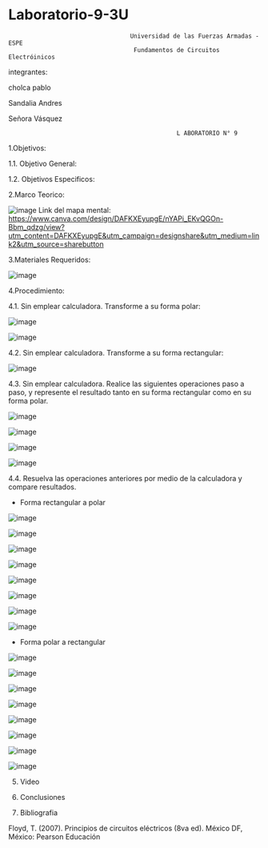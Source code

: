 # Laboratorio-9-3U

                                      Universidad de las Fuerzas Armadas - ESPE
                                       Fundamentos de Circuitos Electróinicos
                                       
integrantes:

cholca pablo

Sandalia Andres

Señora Vásquez

                                                   L ABORATORIO N° 9
                                                
1.Objetivos:

1.1. Objetivo General:


1.2. Objetivos Especificos:

2.Marco Teorico:

![image](https://user-images.githubusercontent.com/105684550/186789753-6f31997c-a7c0-40ca-aa3e-5dbc188e7fc1.png)
Link del mapa mental: https://www.canva.com/design/DAFKXEyupgE/nYAPi_EKvQGOn-Bbm_qdzg/view?utm_content=DAFKXEyupgE&utm_campaign=designshare&utm_medium=link2&utm_source=sharebutton

3.Materiales Requeridos:

![image](https://user-images.githubusercontent.com/105687375/186785920-71336484-7c0f-4d4d-bd04-03fa11386345.png)

4.Procedimiento:

4.1.  Sin emplear calculadora. Transforme a su forma polar:

![image](https://user-images.githubusercontent.com/105687375/186784443-64703d15-407c-499d-8489-f28bdaad492d.png)

![image](https://user-images.githubusercontent.com/105687375/186784477-518678b4-0be1-45e7-be79-8efdd43dde44.png)


4.2.  Sin emplear calculadora. Transforme a su forma rectangular:

![image](https://user-images.githubusercontent.com/105687213/186786508-dbd95643-196d-4b0a-9c65-7ab2d1d9bf87.png)

4.3.  Sin emplear calculadora. Realice las siguientes operaciones paso a paso, y represente el resultado tanto en su forma rectangular como en su forma polar.

![image](https://user-images.githubusercontent.com/105687375/186788380-92530ade-739d-4796-b411-fdfd0de1573d.png)

![image](https://user-images.githubusercontent.com/105687375/186788540-0b966b24-3fc8-4eda-9ee2-719a912269fa.png)

![image](https://user-images.githubusercontent.com/105687375/186788623-078da6a1-6859-4c61-916e-d83e47548a5b.png)

![image](https://user-images.githubusercontent.com/105687213/186786693-4167fa55-e054-4847-a9d9-607635fe5ac6.png)

4.4.  Resuelva las operaciones anteriores por medio de la calculadora y compare resultados.

- Forma rectangular a polar

![image](https://user-images.githubusercontent.com/105687213/186786991-9e66f6c4-b520-47c8-9817-4949ccf96d32.png)

![image](https://user-images.githubusercontent.com/105687213/186787678-94bf7ef7-b517-4f36-94ed-37182a822cdd.png)

![image](https://user-images.githubusercontent.com/105687213/186787220-b5b47494-831f-4c2b-9fac-6de2537c33e6.png)

![image](https://user-images.githubusercontent.com/105687213/186787701-b8624a58-7580-4d81-a960-584f46ff87c7.png)

![image](https://user-images.githubusercontent.com/105687213/186787294-422885ad-5ce6-4aec-8867-12601e9f26b6.png)

![image](https://user-images.githubusercontent.com/105687213/186787726-ad37110a-b422-49ee-be5f-856857adb7a4.png)

![image](https://user-images.githubusercontent.com/105687213/186787344-c871492b-9fe6-47bd-b76f-224fb2c1df25.png)

![image](https://user-images.githubusercontent.com/105687213/186787760-ccfdbada-4a91-495a-8429-29604d2fad13.png)

- Forma polar a rectangular

![image](https://user-images.githubusercontent.com/105687213/186787436-9d128a2d-e961-482c-9790-597ed8ec4160.png)

![image](https://user-images.githubusercontent.com/105687213/186787790-eb74c20b-21f0-46df-b874-e03cd184c700.png)

![image](https://user-images.githubusercontent.com/105687213/186787812-cb7e3f8d-fd21-4b3f-9c78-9815be3d20c8.png)

![image](https://user-images.githubusercontent.com/105687213/186787829-fabe201b-1789-45f5-adc2-6a30ed376e2b.png)

![image](https://user-images.githubusercontent.com/105687213/186787856-3f4f8526-4ca9-40de-a38c-28910a56bdc8.png)

![image](https://user-images.githubusercontent.com/105687213/186787898-31f773d2-977a-4284-88f4-640b75cfb28f.png)

![image](https://user-images.githubusercontent.com/105687213/186787919-70a190e9-2515-41de-b1e2-7634b7552d42.png)

![image](https://user-images.githubusercontent.com/105687213/186787942-09a8e004-dce6-48b7-a739-9271171753c2.png)


5. Video

6. Conclusiones

7. Bibliografia

Floyd, T. (2007). Principios de circuitos eléctricos (8va ed). México DF, México: Pearson Educación






